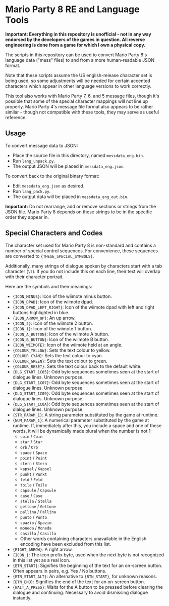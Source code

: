 # Mario Party 8 RE and Language Tools

**Important: Everything in this repository is unofficial - not in any way endorsed by the developers of the games in
question. All reverse engineering is done from a game for which I own a physical copy.**

The scripts in this repository can be used to convert Mario Party 8's language data ("mess" files) to and from a more
human-readable JSON format.

Note that these scripts assume the US english-release character set is being used, so some adjustments will be needed
for certain accented characters which appear in other language versions to work correctly.

This tool also works with Mario Party 7, 6, and 5 message files, though it's possible that
some of the special character mappings will not line up properly. Mario Party 4's message file format also appears to be
rather similar - though not compatible with these tools, they may serve as useful reference.


## Usage

To convert message data to JSON:
 - Place the source file in this directory, named `messdata_eng.bin`.
 - Run `lang_unpack.py`.
 - The output JSON will be placed in `messdata_eng.json`.

To convert back to the original binary format:
 - Edit `messdata_eng.json` as desired.
 - Run `lang_pack.py`.
 - The output data will be placed in `messdata_eng_out.bin`.

**Important:** Do not rearrange, add or remove sections or strings from the JSON file.
Mario Party 8 depends on these strings to be in the specific order they appear in.

## Special Characters and Codes

The character set used for Mario Party 8 is non-standard and contains a number of special control
sequences. For convenience, these sequences are converted to `{THESE_SPECIAL_SYMBOLS}`.

Additionally, many strings of dialogue spoken by characters start with a tab character (`\t`).
If you do not include this on each line, their text will overlap with their character portrait.

Here are the symbols and their meanings:

- `{ICON_MINUS}`: Icon of the wiimote minus button.
- `{ICON_DPAD}`: Icon of the wiimote dpad.
- `{ICON_DPAD_LEFT_RIGHT}`: Icon of the wiimote dpad with left and right buttons highlighted in blue.
- `{ICON_ARROW_UP}`: An up arrow.
- `{ICON_2}`: Icon of the wiimote 2 button.
- `{ICON_1}`: Icon of the wiimote 1 button.
- `{ICON_A_BUTTON}`: Icon of the wiimote A button.
- `{ICON_B_BUTTON}`: Icon of the wiimote B button.
- `{ICON_WIIMOTE}`: Icon of the wiimote held at an angle.
- `{COLOUR_YELLOW}`: Sets the text colour to yellow.
- `{COLOUR_CYAN}`: Sets the text colour to cyan.
- `{COLOUR_GREEN}`: Sets the text colour to green.
- `{COLOUR_RESET}`: Sets the text colour back to the default white.
- `{DLG_START_1C05}`: Odd byte sequences sometimes seen at the start of dialogue lines. Unknown purpose.
- `{DLG_START_1C07}`: Odd byte sequences sometimes seen at the start of dialogue lines. Unknown purpose.
- `{DLG_START_1C09}`: Odd byte sequences sometimes seen at the start of dialogue lines. Unknown purpose.
- `{DLG_START_1C0A}`: Odd byte sequences sometimes seen at the start of dialogue lines. Unknown purpose.
- `{STR_PARAM_1}`: A string parameter substituted by the game at runtime.
- `{NUM_PARAM_1}`: A numerical parameter substituted by the game at runtime. If, immediately after this, you include a space and one of these words, it will be dynamically made plural when the number is not 1:
  - `coin` / `Coin`
  - `star` / `Star`
  - `orb` / `Orb`
  - `space` / `Space`
  - `point` / `Point`
  - `stern` / `Stern`
  - `kapsel` / `Kapsel`
  - `punkt` / `Punkt`
  - `feld` / `Feld`
  - `toile` / `Toile`
  - `capsule` / `Capsule`
  - `case` / `Case`
  - `stella` / `Stella`
  - `gettone` / `Gettone`
  - `pallina` / `Pallina`
  - `punto` / `Punto`
  - `spazio` / `Spazio`
  - `moneda` / `Moneda`
  - `casilla` / `Casilla`
  - Other words containing characters unavailable in the English encoding have been excluded from this list.
- `{RIGHT_ARROW}`: A right arrow.
- `{ICON_}`: The icon prefix byte, used when the next byte is not recognized in this list yet as a real icon.
- `{BTN_START}`: Signifies the beginning of the text for an on-screen button. Often appears in pairs, e.g. Yes / No buttons.
- `{BTN_START_ALT}`: An alternative to `{BTN_START}`, for unknown reasons.
- `{BTN_END}`: Signifies the end of the text for an on-screen button.
- `{WAIT_A_PRESS}`: Waits for the A button to be pressed before clearing the dialogue and continuing. Necessary to avoid dismissing dialogue instantly.



